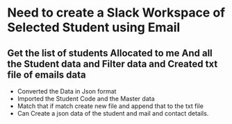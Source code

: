 # Need to create a Slack Workspace of Selected Student using Email

## Get the list of students Allocated to me And all the Student data and Filter data and Created txt file of emails data

- Converted the Data in Json format
- Imported the Student Code and the Master data
- Match that if match create new file and append that to the txt file
- Can Create a json data of the student and mail and contact details.